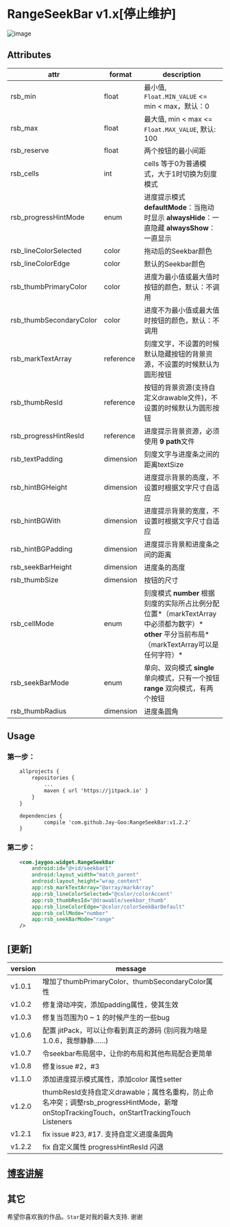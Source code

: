 
# RangeSeekBar v1.x[停止维护]

![image](https://github.com/Jay-Goo/RangeSeekBar/blob/master/Gif/2017-02-08%2019_27_55.gif)

## Attributes

attr | format | description
-------- | ---|---
rsb_min|float|最小值, `Float.MIN_VALUE` <= min < max，默认：0
rsb_max|float|最大值, min < max <= `Float.MAX_VALUE`, 默认: 100
rsb_reserve|float|两个按钮的最小间距
rsb_cells|int|cells 等于0为普通模式，大于1时切换为刻度模式
rsb_progressHintMode|enum|进度提示模式 **defaultMode**：当拖动时显示 **alwaysHide**：一直隐藏 **alwaysShow**：一直显示
rsb_lineColorSelected|color|拖动后的Seekbar颜色
rsb_lineColorEdge|color|默认的Seekbar颜色
rsb_thumbPrimaryColor|color|进度为最小值或最大值时按钮的颜色，默认：不调用
rsb_thumbSecondaryColor|color|进度不为最小值或最大值时按钮的颜色，默认：不调用
rsb_markTextArray|reference|刻度文字，不设置的时候默认隐藏按钮的背景资源，不设置的时候默认为圆形按钮
rsb_thumbResId|reference|按钮的背景资源(支持自定义drawable文件)，不设置的时候默认为圆形按钮
rsb_progressHintResId|reference|进度提示背景资源，必须使用 **9 path**文件
rsb_textPadding|dimension|刻度文字与进度条之间的距离textSize|dimension|刻度文字和进度提示文字的大小
rsb_hintBGHeight|dimension|进度提示背景的高度，不设置时根据文字尺寸自适应
rsb_hintBGWith|dimension|进度提示背景的宽度，不设置时根据文字尺寸自适应
rsb_hintBGPadding|dimension|进度提示背景和进度条之间的距离
rsb_seekBarHeight|dimension|进度条的高度
rsb_thumbSize|dimension|按钮的尺寸
rsb_cellMode|enum|刻度模式 **number** 根据刻度的实际所占比例分配位置*（markTextArray中必须都为数字）* **other** 平分当前布局*（markTextArray可以是任何字符）*
rsb_seekBarMode| enum |单向、双向模式 **single** 单向模式，只有一个按钮 **range** 双向模式，有两个按钮
rsb_thumbRadius|dimension|进度条圆角

## Usage

### 第一步：

```xml
    allprojects {
		repositories {
			...
			maven { url 'https://jitpack.io' }
		}
	}

	dependencies {
	        compile 'com.github.Jay-Goo:RangeSeekBar:v1.2.2'
	}

```


### 第二步：

```xml
    <com.jaygoo.widget.RangeSeekBar
        android:id="@+id/seekbar1"
        android:layout_width="match_parent"
        android:layout_height="wrap_content"
        app:rsb_markTextArray="@array/markArray"
        app:rsb_lineColorSelected="@color/colorAccent"
        app:rsb_thumbResId="@drawable/seekbar_thumb"
        app:rsb_lineColorEdge="@color/colorSeekBarDefault"
        app:rsb_cellMode="number"
        app:rsb_seekBarMode="range"
    />
```

## [更新]
version | message
-------- | ---
v1.0.1 | 增加了thumbPrimaryColor、thumbSecondaryColor属性
v1.0.2 | 修复滑动冲突，添加padding属性，使其生效
v1.0.3 | 修复当范围为0 ~ 1 的时候产生的一些bug
v1.0.6 | 配置 jitPack，可以让你看到真正的源码 (别问我为啥是1.0.6，我想静静……)
v1.0.7 | 令seekbar布局居中，让你的布局和其他布局配合更简单
v1.0.8 | 修复issue #2，#3
v1.1.0 | 添加进度提示模式属性，添加color 属性setter
v1.2.0 | thumbResId支持自定义drawable；属性名重构，防止命名冲突；调整rsb_progressHintMode，新增onStopTrackingTouch，onStartTrackingTouch Listeners
v1.2.1 | fix issue #23, #17. 支持自定义进度条圆角
v1.2.2 | fix 自定义属性 progressHintResId 闪退

## [博客讲解](http://blog.csdn.net/google_acmer/article/details/54971421)

## 其它
希望你喜欢我的作品。`Star`是对我的最大支持. 谢谢




